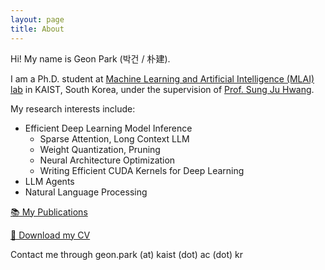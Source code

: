 ```yaml
---
layout: page
title: About
---
```


Hi! My name is Geon Park (박건 / 朴建).

I am a Ph.D. student at [Machine Learning and Artificial Intelligence (MLAI) lab](https://www.mlai-kaist.com/) in KAIST, South Korea, under the supervision of [Prof. Sung Ju Hwang](http://www.sungjuhwang.com/).

My research interests include:
* Efficient Deep Learning Model Inference
    * Sparse Attention, Long Context LLM
    * Weight Quantization, Pruning
    * Neural Architecture Optimization
    * Writing Efficient CUDA Kernels for Deep Learning
* LLM Agents
* Natural Language Processing

[📚 My Publications](https://scholar.google.com/citations?user=aJu-QCsAAAAJ)

[📝 Download my CV](/public/Geon_Park_CV__Resume.pdf)

Contact me through geon.park (at) kaist (dot) ac (dot) kr
